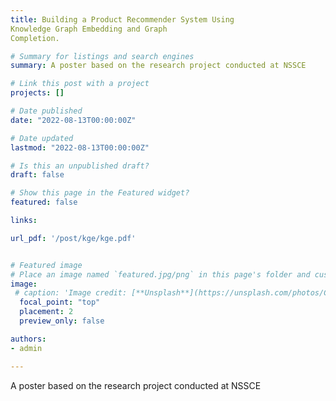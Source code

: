 ```yaml
---
title: Building a Product Recommender System Using
Knowledge Graph Embedding and Graph
Completion.

# Summary for listings and search engines
summary: A poster based on the research project conducted at NSSCE

# Link this post with a project
projects: []

# Date published
date: "2022-08-13T00:00:00Z"

# Date updated
lastmod: "2022-08-13T00:00:00Z"

# Is this an unpublished draft?
draft: false

# Show this page in the Featured widget?
featured: false

links:

url_pdf: '/post/kge/kge.pdf'


# Featured image
# Place an image named `featured.jpg/png` in this page's folder and customize its options here.
image:
 # caption: 'Image credit: [**Unsplash**](https://unsplash.com/photos/CpkOjOcXdUY)'
  focal_point: "top"
  placement: 2
  preview_only: false

authors:
- admin

---
```

A poster based on the research project conducted at NSSCE



